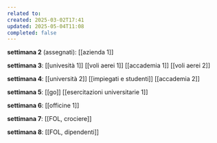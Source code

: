```yaml
---
related to: 
created: 2025-03-02T17:41
updated: 2025-05-04T11:08
completed: false
---
```

 **settimana 2** (assegnati):
[[azienda 1]]

**settimana 3**:
[[univesità 1]]
[[voli aerei 1]]
[[accademia 1]]
[[voli aerei 2]]

**settimana 4**:
[[università 2]]
[[impiegati e studenti]]
[[accademia 2]]

**settimana 5**:
[[go]]
[[esercitazioni universitarie 1]]

**settimana 6**:
[[officine 1]]

**settimana 7**:
[[FOL, crociere]]

**settimana 8**:
[[FOL, dipendenti]]